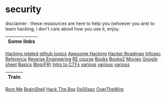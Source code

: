# security

disclaimer : these ressources are here to help you (whoever you are) to learn hacking, i don't care about how you use it, enjoy.

Some links|
----------|
[Hacking related github topics](https://github.com/topics/hacking)
[Awesome Hacking](https://github.com/Hack-with-Github/Awesome-Hacking)
[Hacker Roadmap](https://github.com/sundowndev/hacker-roadmap)
[Infosec Reference](https://github.com/rmusser01/Infosec_Reference)
[Reverse Engineering](https://github.com/wtsxDev/reverse-engineering)
[RE course](https://beginners.re/)
[Books](https://github.com/yeahhub/Hacking-Security-Ebooks)
[Books2](https://gist.github.com/nonohry/40ed808c1bbf246dee549a55e8c0de8e)
[Movies](https://github.com/k4m4/movies-for-hackers)
[Google sheet](https://docs.google.com/spreadsheets/d/12bT8APhWsL-P8mBtWCYu4MLftwG1cPmIL25AEBtXDno/edit#gid=937533738)
[Basics](https://bases-hacking.org/)
[Blog(FR)](https://ruuand.github.io/)
[Intro to CTFs](https://ctf101.org/)
[various](https://github.com/kernemporium/kernemporium.github.io/tree/master/ressources/pdf)
[various](https://mega.nz/folder/WLY1iApS#fqafqQejFJEqUELa2bhFLQ)
[various](https://github.com/ruuand/ruuand.github.io)

Train|
-----|
[Root Me](https://www.root-me.org/?lang=en)
[BrainShell](https://www.brainshell.fr/)
[Hack The Box](https://www.hackthebox.eu/)
[0x00sec](https://0x00sec.org/)
[OverTheWire](https://overthewire.org/wargames/)

